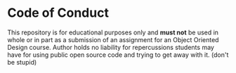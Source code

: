# Code of Conduct
This repository is for educational purposes only and **must not** be used in 
whole or in part as a submission of an assignment for an Object Oriented 
Design course. Author holds no liability for repercussions students may have
for using public open source code and trying to get away with it.  (don't be stupid)
